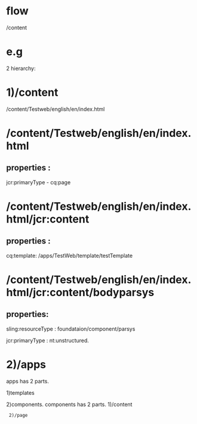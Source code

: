 flow
====

/content

e.g
====
2 hierarchy:

1)/content
=======

/content/Testweb/english/en/index.html

/content/Testweb/english/en/index.html
====================================


properties :
------------

jcr:primaryType - cq:page

/content/Testweb/english/en/index.html/jcr:content
================================================

properties :
------------
cq:template: /apps/TestWeb/template/testTemplate


/content/Testweb/english/en/index.html/jcr:content/bodyparsys
===========================================================

properties:
-----------
sling:resourceType : foundataion/component/parsys

jcr:primaryType : nt:unstructured.




2)/apps
=======

apps has 2 parts.

  1)templates

  2)components. components has  2 parts.
     1)/content
     
     2)/page

  


